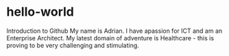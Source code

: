 # hello-world
Introduction to Github
My name is Adrian.
I have apassion for ICT and am an Enterprise Architect.
My latest domain of adventure is Healthcare - this is proving to be very challenging and stimulating.
